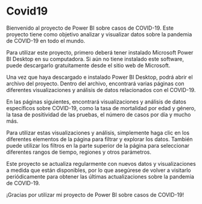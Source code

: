 # Covid19

Bienvenido al proyecto de Power BI sobre casos de COVID-19. Este proyecto tiene como objetivo analizar y visualizar datos sobre la pandemia de COVID-19 en todo el mundo.

Para utilizar este proyecto, primero deberá tener instalado Microsoft Power BI Desktop en su computadora. Si aún no tiene instalado este software, puede descargarlo gratuitamente desde el sitio web de Microsoft.

Una vez que haya descargado e instalado Power BI Desktop, podrá abrir el archivo del proyecto. Dentro del archivo, encontrará varias páginas con diferentes visualizaciones y análisis de datos relacionados con el COVID-19.

En las páginas siguientes, encontrará visualizaciones y análisis de datos específicos sobre COVID-19, como la tasa de mortalidad por edad y género, la tasa de positividad de las pruebas, el número de casos por día y mucho más.

Para utilizar estas visualizaciones y análisis, simplemente haga clic en los diferentes elementos de la página para filtrar y explorar los datos. También puede utilizar los filtros en la parte superior de la página para seleccionar diferentes rangos de tiempo, regiones y otros parámetros.

Este proyecto se actualiza regularmente con nuevos datos y visualizaciones a medida que están disponibles, por lo que asegúrese de volver a visitarlo periódicamente para obtener las últimas actualizaciones sobre la pandemia de COVID-19.

¡Gracias por utilizar mi proyecto de Power BI sobre casos de COVID-19!





